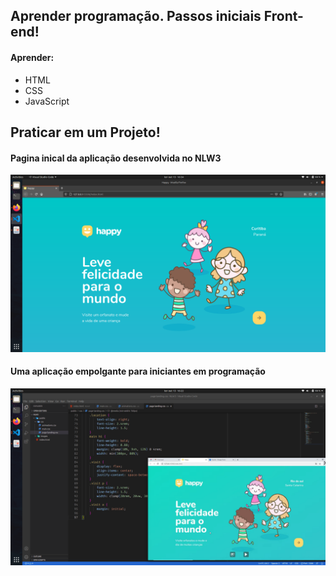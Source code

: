 ## Aprender programação. Passos iniciais Front-end!
#### Aprender:
- HTML
- CSS
- JavaScript
## Praticar em um Projeto!
#### Pagina inical da aplicação desenvolvida no NLW3
<img src="./public/code/initial-page.png">

#### Uma aplicação empolgante para iniciantes em programação
<img src="./public/code/login-page.png">